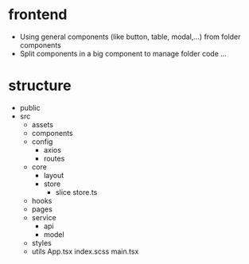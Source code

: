 # frontend
- Using general components (like button, table, modal,...) from folder components
- Split components in a big component to manage folder code
...
# structure
- public
- src
  - assets
  - components
  - config 
    - axios
    - routes
  - core
    - layout
    - store
      - slice
      store.ts
  - hooks
  - pages
  - service
    - api
    - model
  - styles
  - utils
  App.tsx
  index.scss
  main.tsx